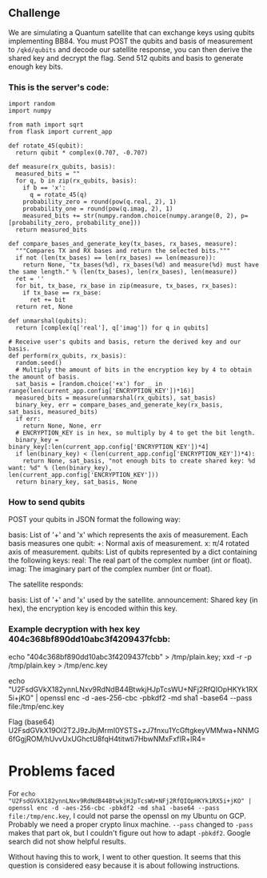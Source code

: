 ## Challenge
We are simulating a Quantum satellite that can exchange keys using qubits implementing BB84. You must POST the qubits and basis of measurement to `/qkd/qubits` and decode our satellite response, you can then derive the shared key and decrypt the flag. Send 512 qubits and basis to generate enough key bits.

### This is the server's code:

```
import random
import numpy

from math import sqrt
from flask import current_app

def rotate_45(qubit):
  return qubit * complex(0.707, -0.707)

def measure(rx_qubits, basis):
  measured_bits = ""
  for q, b in zip(rx_qubits, basis):
    if b == 'x':
      q = rotate_45(q)
    probability_zero = round(pow(q.real, 2), 1)
    probability_one = round(pow(q.imag, 2), 1)
    measured_bits += str(numpy.random.choice(numpy.arange(0, 2), p=[probability_zero, probability_one]))
  return measured_bits

def compare_bases_and_generate_key(tx_bases, rx_bases, measure):
  """Compares TX and RX bases and return the selected bits."""
  if not (len(tx_bases) == len(rx_bases) == len(measure)):
    return None, "tx_bases(%d), rx_bases(%d) and measure(%d) must have the same length." % (len(tx_bases), len(rx_bases), len(measure))
  ret = ''
  for bit, tx_base, rx_base in zip(measure, tx_bases, rx_bases):
    if tx_base == rx_base:
      ret += bit
  return ret, None

def unmarshal(qubits):
  return [complex(q['real'], q['imag']) for q in qubits]

# Receive user's qubits and basis, return the derived key and our basis.
def perform(rx_qubits, rx_basis):
  random.seed()
  # Multiply the amount of bits in the encryption key by 4 to obtain the amount of basis.
  sat_basis = [random.choice('+x') for _ in range(len(current_app.config['ENCRYPTION_KEY'])*16)]
  measured_bits = measure(unmarshal(rx_qubits), sat_basis)
  binary_key, err = compare_bases_and_generate_key(rx_basis, sat_basis, measured_bits)
  if err:
    return None, None, err
  # ENCRYPTION_KEY is in hex, so multiply by 4 to get the bit length.
  binary_key = binary_key[:len(current_app.config['ENCRYPTION_KEY'])*4]
  if len(binary_key) < (len(current_app.config['ENCRYPTION_KEY'])*4):
    return None, sat_basis, "not enough bits to create shared key: %d want: %d" % (len(binary_key), len(current_app.config['ENCRYPTION_KEY']))
  return binary_key, sat_basis, None
```  
  
### How to send qubits
POST your qubits in JSON format the following way:

basis: List of '+' and 'x' which represents the axis of measurement. Each basis measures one qubit:
+: Normal axis of measurement.
x: π/4 rotated axis of measurement.
qubits: List of qubits represented by a dict containing the following keys:
real: The real part of the complex number (int or float).
imag: The imaginary part of the complex number (int or float).

The satellite responds:

basis: List of '+' and 'x' used by the satellite.
announcement: Shared key (in hex), the encryption key is encoded within this key.

### Example decryption with hex key 404c368bf890dd10abc3f4209437fcbb:
echo "404c368bf890dd10abc3f4209437fcbb" > /tmp/plain.key; xxd -r -p /tmp/plain.key > /tmp/enc.key

echo "U2FsdGVkX182ynnLNxv9RdNdB44BtwkjHJpTcsWU+NFj2RfQIOpHKYk1RX5i+jKO" | openssl enc -d -aes-256-cbc -pbkdf2 -md sha1 -base64 --pass file:/tmp/enc.key

Flag (base64)
U2FsdGVkX19OI2T2J9zJbjMrmI0YSTS+zJ7fnxu1YcGftgkeyVMMwa+NNMG6fGgjROM/hUvvUxUGhctU8fqH4titwti7HbwNMxFxfIR+lR4=


# Problems faced
For `echo "U2FsdGVkX182ynnLNxv9RdNdB44BtwkjHJpTcsWU+NFj2RfQIOpHKYk1RX5i+jKO" | openssl enc -d -aes-256-cbc -pbkdf2 -md sha1 -base64 --pass file:/tmp/enc.key`, I could not parse the openssl on my Ubuntu on GCP. Probably we need a proper crypto linux machine. 
`--pass` changed to `-pass` makes that part ok, but I couldn't figure out how to adapt `-pbkdf2`. Google search did not show helpful results.

Without having this to work, I went to other question. It seems that this question is considered easy because it is about following instructions.